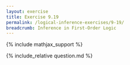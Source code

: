 ```yaml
---
layout: exercise
title: Exercise 9.19
permalink: /logical-inference-exercises/9-19/
breadcrumb: Inference in First-Order Logic
---
```


{% include mathjax_support %}

<div><i class="arrow-up" data-chapter="logical-inference-exercises" data-exercise="ex_19" data-rating="0"></i></div>
{% include_relative question.md %}
